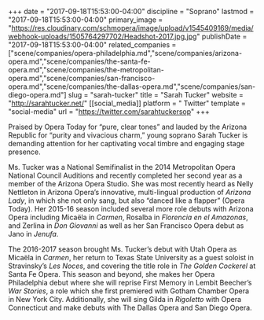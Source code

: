 +++
date = "2017-09-18T15:53:00-04:00"
discipline = "Soprano"
lastmod = "2017-09-18T15:53:00-04:00"
primary_image = "https://res.cloudinary.com/schmopera/image/upload/v1545409169/media/webhook-uploads/1505764297702/Headshot-2017.jpg.jpg"
publishDate = "2017-09-18T15:53:00-04:00"
related_companies = ["scene/companies/opera-philadelphia.md","scene/companies/arizona-opera.md","scene/companies/the-santa-fe-opera.md","scene/companies/the-metropolitan-opera.md","scene/companies/san-francisco-opera.md","scene/companies/the-dallas-opera.md","scene/companies/san-diego-opera.md"]
slug = "sarah-tucker"
title = "Sarah Tucker"
website = "http://sarahtucker.net/"
[[social_media]]
platform = " Twitter"
template = "social-media"
url = "https://twitter.com/sarahtuckersop"
+++

Praised by Opera Today for “pure, clear tones” and lauded by the Arizona Republic for “purity and vivacious charm,” young soprano Sarah Tucker is demanding attention for her captivating vocal timbre and engaging stage presence.
 
Ms. Tucker was a National Semifinalist in the 2014 Metropolitan Opera National Council Auditions and recently completed her second year as a member of the Arizona Opera Studio.  She was most recently heard as Nelly Nettleton in Arizona Opera’s innovative, multi-lingual production of *Arizona Lady*, in which she not only sang, but also “danced like a flapper” (Opera Today). Her 2015-16 season included several more role debuts with Arizona Opera including Micaëla in *Carmen*, Rosalba in *Florencia en el Amazonas*, and Zerlina in *Don Giovanni* as well as her San Francisco Opera debut as Jano in *Jenufa*.

The 2016-2017 season brought Ms. Tucker’s debut with Utah Opera as Micaëla in *Carmen*, her return to Texas State University as a guest soloist in Stravinsky’s *Les Noces*, and covering the title role in *The Golden Cockerel* at Santa Fe Opera. This season and beyond, she makes her Opera Philadelphia debut where she will reprise First Memory in Lembit Beecher’s *War Stories*, a role which she first premiered with Gotham Chamber Opera in New York City. Additionally, she will sing Gilda in *Rigoletto* with Opera Connecticut and make debuts with The Dallas Opera and San Diego Opera.

